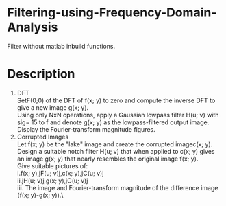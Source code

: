 # Filtering-using-Frequency-Domain-Analysis
Filter without matlab inbuild functions.

# Description
1. DFT\
SetF(0;0) of the DFT of f(x; y) to zero and compute the inverse DFT to give a new image g(x; y).\
Using only NxN operations, apply a Gaussian lowpass filter H(u; v) with sig= 15 to f and denote g(x; y) as the lowpass-filtered output image.\
Display the Fourier-transform magnitude figures.
2. Corrupted Images\
Let f(x; y) be the "lake" image and create the corrupted imagec(x; y).\
Design a suitable notch  filter H(u; v) that when applied to c(x; y) gives an image g(x; y) that nearly resembles the original image f(x; y). \
Give suitable pictures of:\
i.f(x; y),jF(u; v)j,c(x; y),jC(u; v)j\
ii.jH(u; v)j,g(x; y),jG(u; v)j\
iii. The image and Fourier-transform magnitude of the difference image (f(x; y)-g(x; y)).\
